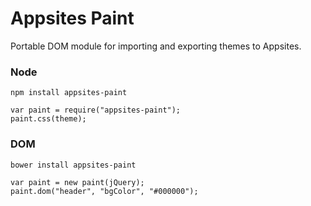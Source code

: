 # Appsites Paint
Portable DOM module for importing and exporting themes to Appsites.

### Node

    npm install appsites-paint
    
    var paint = require("appsites-paint");
    paint.css(theme);
    
### DOM

    bower install appsites-paint
    
    var paint = new paint(jQuery);
    paint.dom("header", "bgColor", "#000000");